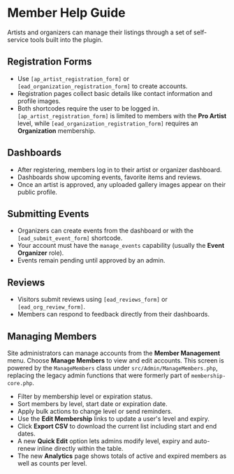 # Member Help Guide

Artists and organizers can manage their listings through a set of self-service tools built into the plugin.

## Registration Forms
- Use `[ap_artist_registration_form]` or `[ead_organization_registration_form]` to create accounts.
- Registration pages collect basic details like contact information and profile images.
- Both shortcodes require the user to be logged in. `[ap_artist_registration_form]` is limited to members with the **Pro Artist** level, while `[ead_organization_registration_form]` requires an **Organization** membership.

## Dashboards
- After registering, members log in to their artist or organizer dashboard.
- Dashboards show upcoming events, favorite items and reviews.
- Once an artist is approved, any uploaded gallery images appear on their public profile.

## Submitting Events
- Organizers can create events from the dashboard or with the `[ead_submit_event_form]` shortcode.
- Your account must have the `manage_events` capability (usually the **Event Organizer** role).
- Events remain pending until approved by an admin.

## Reviews
- Visitors submit reviews using `[ead_reviews_form]` or `[ead_org_review_form]`.
- Members can respond to feedback directly from their dashboards.

## Managing Members
Site administrators can manage accounts from the **Member Management** menu. Choose **Manage Members** to view and edit accounts.
This screen is powered by the `ManageMembers` class under `src/Admin/ManageMembers.php`, replacing the legacy admin functions that were formerly part of `membership-core.php`.
- Filter by membership level or expiration status.
- Sort members by level, start date or expiration date.
- Apply bulk actions to change level or send reminders.
- Use the **Edit Membership** links to update a user's level and expiry.
- Click **Export CSV** to download the current list including start and end dates.
- A new **Quick Edit** option lets admins modify level, expiry and auto-renew inline directly within the table.
- The new **Analytics** page shows totals of active and expired members as well as counts per level.
